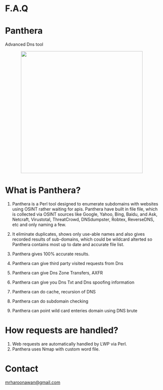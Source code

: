 # F.A.Q 

# Panthera
Advanced Dns tool

<div align="center">
    <img src="https://i.ibb.co/X7377Q4/github.png" width="400px"</img> 
</div>

# What is Panthera?
1. Panthera is a Perl tool designed to enumerate subdomains with websites using OSINT rather waiting for
apis. Panthera have built in file file, which is collected via OSINT sources like Google, Yahoo, Bing, Baidu, and Ask, Netcraft, Virustotal, ThreatCrowd, DNSdumpster, Robtex, ReverseDNS, etc and only naming a few.

2. It eliminate duplicates, shows only use-able names and also gives recorded results of sub-domains, which could be wildcard alterted so Panthera contains most up to date and accurate file list.

3. Panthera gives 100% accurate results.

4. Panthera can give third party visited requests from Dns 

5. Panthera can give Dns Zone Transfers, AXFR

6. Panthera can give you Dns Txt and Dns spoofing information

7. Panthera can do cache, recursion of DNS

8. Panthera can do subdomain checking

9. Panthera can point wild card enteries domain using DNS brute


# How requests are handled?
1. Web requests are automatically handled by LWP via Perl.
2. Panthera uses Nmap with custom word file.

# Contact
mrharoonawan@gmail.com
